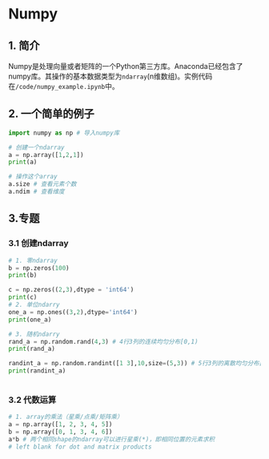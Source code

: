 # Numpy
## 1. 简介
Numpy是处理向量或者矩阵的一个Python第三方库。Anaconda已经包含了numpy库。其操作的基本数据类型为`ndarray`(n维数组)。实例代码在`/code/numpy_example.ipynb`中。

## 2. 一个简单的例子
```python
import numpy as np # 导入numpy库

# 创建一个ndarray
a = np.array([1,2,1])
print(a)

# 操作这个array
a.size # 查看元素个数
a.ndim # 查看维度
```

## 3.专题
### 3.1 创建ndarray
```python
# 1. 零ndarray
b = np.zeros(100)
print(b)

c = np.zeros((2,3),dtype = 'int64')
print(c)
# 2. 单位ndarry
one_a = np.ones((3,2),dtype='int64')
print(one_a)

# 3. 随机ndarry
rand_a = np.random.rand(4,3) # 4行3列的连续均匀分布[0,1)
print(rand_a)

randint_a = np.random.randint([1 3],10,size=(5,3)) # 5行3列的离散均匀分布[1,10)
print(randint_a)



```
### 3.2 代数运算
```python
# 1. array的乘法（星乘/点乘/矩阵乘）
a = np.array([1, 2, 3, 4, 5])
b = np.array([0, 1, 3, 4, 6])
a*b # 两个相同shape的ndarray可以进行星乘(*)，即相同位置的元素求积
# left blank for dot and matrix products


```